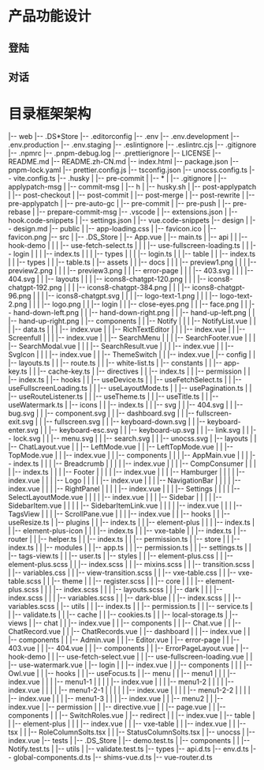# 产品功能设计

## 登陆

## 对话

# 目录框架架构

|-- web
|-- .DS*Store
|-- .editorconfig
|-- .env
|-- .env.development
|-- .env.production
|-- .env.staging
|-- .eslintignore
|-- .eslintrc.cjs
|-- .gitignore
|-- .npmrc
|-- .pnpm-debug.log
|-- .prettierignore
|-- LICENSE
|-- README.md
|-- README.zh-CN.md
|-- index.html
|-- package.json
|-- pnpm-lock.yaml
|-- prettier.config.js
|-- tsconfig.json
|-- unocss.config.ts
|-- vite.config.ts
|-- .husky
| |-- pre-commit
| |-- *
| |-- .gitignore
| |-- applypatch-msg
| |-- commit-msg
| |-- h
| |-- husky.sh
| |-- post-applypatch
| |-- post-checkout
| |-- post-commit
| |-- post-merge
| |-- post-rewrite
| |-- pre-applypatch
| |-- pre-auto-gc
| |-- pre-commit
| |-- pre-push
| |-- pre-rebase
| |-- prepare-commit-msg
|-- .vscode
| |-- extensions.json
| |-- hook.code-snippets
| |-- settings.json
| |-- vue.code-snippets
|-- design
| |-- design.md
|-- public
| |-- app-loading.css
| |-- favicon.ico
| |-- favicon.png
|-- src
| |-- .DS_Store
| |-- App.vue
| |-- main.ts
| |-- api
| | |-- hook-demo
| | | |-- use-fetch-select.ts
| | | |-- use-fullscreen-loading.ts
| | |-- login
| | | |-- index.ts
| | | |-- types
| | | |-- login.ts
| | |-- table
| | |-- index.ts
| | |-- types
| | |-- table.ts
| |-- assets
| | |-- docs
| | | |-- preview1.png
| | | |-- preview2.png
| | | |-- preview3.png
| | |-- error-page
| | | |-- 403.svg
| | | |-- 404.svg
| | |-- layouts
| | | |-- icons8-chatgpt-120.png
| | | |-- icons8-chatgpt-192.png
| | | |-- icons8-chatgpt-384.png
| | | |-- icons8-chatgpt-96.png
| | | |-- icons8-chatgpt.svg
| | | |-- logo-text-1.png
| | | |-- logo-text-2.png
| | | |-- logo.png
| | |-- login
| | |-- close-eyes.png
| | |-- face.png
| | |-- hand-down-left.png
| | |-- hand-down-right.png
| | |-- hand-up-left.png
| | |-- hand-up-right.png
| |-- components
| | |-- Notify
| | | |-- NotifyList.vue
| | | |-- data.ts
| | | |-- index.vue
| | |-- RichTextEditor
| | | |-- index.vue
| | |-- Screenfull
| | | |-- index.vue
| | |-- SearchMenu
| | | |-- SearchFooter.vue
| | | |-- SearchModal.vue
| | | |-- SearchResult.vue
| | | |-- index.vue
| | |-- SvgIcon
| | | |-- index.vue
| | |-- ThemeSwitch
| | |-- index.vue
| |-- config
| | |-- layouts.ts
| | |-- route.ts
| | |-- white-list.ts
| |-- constants
| | |-- app-key.ts
| | |-- cache-key.ts
| |-- directives
| | |-- index.ts
| | |-- permission
| | |-- index.ts
| |-- hooks
| | |-- useDevice.ts
| | |-- useFetchSelect.ts
| | |-- useFullscreenLoading.ts
| | |-- useLayoutMode.ts
| | |-- usePagination.ts
| | |-- useRouteListener.ts
| | |-- useTheme.ts
| | |-- useTitle.ts
| | |-- useWatermark.ts
| |-- icons
| | |-- index.ts
| | |-- svg
| | |-- 404.svg
| | |-- bug.svg
| | |-- component.svg
| | |-- dashboard.svg
| | |-- fullscreen-exit.svg
| | |-- fullscreen.svg
| | |-- keyboard-down.svg
| | |-- keyboard-enter.svg
| | |-- keyboard-esc.svg
| | |-- keyboard-up.svg
| | |-- link.svg
| | |-- lock.svg
| | |-- menu.svg
| | |-- search.svg
| | |-- unocss.svg
| |-- layouts
| | |-- ChatLayout.vue
| | |-- LeftMode.vue
| | |-- LeftTopMode.vue
| | |-- TopMode.vue
| | |-- index.vue
| | |-- components
| | | |-- AppMain.vue
| | | |-- index.ts
| | | |-- Breadcrumb
| | | | |-- index.vue
| | | |-- CompConsumer
| | | | |-- index.ts
| | | |-- Footer
| | | | |-- index.vue
| | | |-- Hamburger
| | | | |-- index.vue
| | | |-- Logo
| | | | |-- index.vue
| | | |-- NavigationBar
| | | | |-- index.vue
| | | |-- RightPanel
| | | | |-- index.vue
| | | |-- Settings
| | | | |-- SelectLayoutMode.vue
| | | | |-- index.vue
| | | |-- Sidebar
| | | | |-- SidebarItem.vue
| | | | |-- SidebarItemLink.vue
| | | | |-- index.vue
| | | |-- TagsView
| | | |-- ScrollPane.vue
| | | |-- index.vue
| | |-- hooks
| | |-- useResize.ts
| |-- plugins
| | |-- index.ts
| | |-- element-plus
| | | |-- index.ts
| | |-- element-plus-icon
| | | |-- index.ts
| | |-- vxe-table
| | |-- index.ts
| |-- router
| | |-- helper.ts
| | |-- index.ts
| | |-- permission.ts
| |-- store
| | |-- index.ts
| | |-- modules
| | |-- app.ts
| | |-- permission.ts
| | |-- settings.ts
| | |-- tags-view.ts
| | |-- user.ts
| |-- styles
| | |-- element-plus.css
| | |-- element-plus.scss
| | |-- index.scss
| | |-- mixins.scss
| | |-- transition.scss
| | |-- variables.css
| | |-- view-transition.scss
| | |-- vxe-table.css
| | |-- vxe-table.scss
| | |-- theme
| | |-- register.scss
| | |-- core
| | | |-- element-plus.scss
| | | |-- index.scss
| | | |-- layouts.scss
| | |-- dark
| | | |-- index.scss
| | | |-- variables.scss
| | |-- dark-blue
| | |-- index.scss
| | |-- variables.scss
| |-- utils
| | |-- index.ts
| | |-- permission.ts
| | |-- service.ts
| | |-- validate.ts
| | |-- cache
| | |-- cookies.ts
| | |-- local-storage.ts
| |-- views
| |-- chat
| | |-- index.vue
| | |-- components
| | |-- Chat.vue
| | |-- ChatRecord.vue
| | |-- ChatRecords.vue
| |-- dashboard
| | |-- index.vue
| | |-- components
| | |-- Admin.vue
| | |-- Editor.vue
| |-- error-page
| | |-- 403.vue
| | |-- 404.vue
| | |-- components
| | |-- ErrorPageLayout.vue
| |-- hook-demo
| | |-- use-fetch-select.vue
| | |-- use-fullscreen-loading.vue
| | |-- use-watermark.vue
| |-- login
| | |-- index.vue
| | |-- components
| | | |-- Owl.vue
| | |-- hooks
| | |-- useFocus.ts
| |-- menu
| | |-- menu1
| | | |-- index.vue
| | | |-- menu1-1
| | | | |-- index.vue
| | | |-- menu1-2
| | | | |-- index.vue
| | | | |-- menu1-2-1
| | | | | |-- index.vue
| | | | |-- menu1-2-2
| | | | |-- index.vue
| | | |-- menu1-3
| | | |-- index.vue
| | |-- menu2
| | |-- index.vue
| |-- permission
| | |-- directive.vue
| | |-- page.vue
| | |-- components
| | |-- SwitchRoles.vue
| |-- redirect
| | |-- index.vue
| |-- table
| | |-- element-plus
| | | |-- index.vue
| | |-- vxe-table
| | |-- index.vue
| | |-- tsx
| | |-- RoleColumnSolts.tsx
| | |-- StatusColumnSolts.tsx
| |-- unocss
| |-- index.vue
|-- tests
| |-- .DS_Store
| |-- demo.test.ts
| |-- components
| | |-- Notify.test.ts
| |-- utils
| |-- validate.test.ts
|-- types
|-- api.d.ts
|-- env.d.ts
|-- global-components.d.ts
|-- shims-vue.d.ts
|-- vue-router.d.ts
